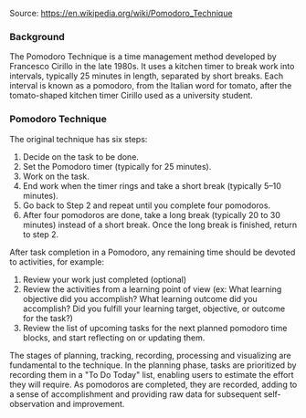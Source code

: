 Source: https://en.wikipedia.org/wiki/Pomodoro_Technique
### Background

The Pomodoro Technique is a time management method developed by Francesco Cirillo in the late 1980s. It uses a kitchen timer to break work into intervals, typically 25 minutes in length, separated by short breaks. Each interval is known as a pomodoro, from the Italian word for tomato, after the tomato-shaped kitchen timer Cirillo used as a university student.

### Pomodoro Technique

The original technique has six steps:

1. Decide on the task to be done.
2. Set the Pomodoro timer (typically for 25 minutes).
3. Work on the task.
4. End work when the timer rings and take a short break (typically 5–10 minutes).
5. Go back to Step 2 and repeat until you complete four pomodoros.
6. After four pomodoros are done, take a long break (typically 20 to 30 minutes) instead of a short break. Once the long break is finished, return to step 2.

After task completion in a Pomodoro, any remaining time should be devoted to activities, for example:

1. Review your work just completed (optional)
2. Review the activities from a learning point of view (ex: What learning objective did you accomplish? What learning outcome did you accomplish? Did you fulfill your learning target, objective, or outcome for the task?)
3. Review the list of upcoming tasks for the next planned pomodoro time blocks, and start reflecting on or updating them.

The stages of planning, tracking, recording, processing and visualizing are fundamental to the technique. In the planning phase, tasks are prioritized by recording them in a "To Do Today" list, enabling users to estimate the effort they will require. As pomodoros are completed, they are recorded, adding to a sense of accomplishment and providing raw data for subsequent self-observation and improvement.



